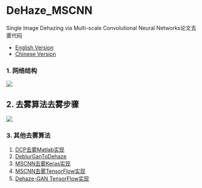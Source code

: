 # DeHaze_MSCNN
Single Image Dehazing via Multi-scale Convolutional Neural Networks论文去雾代码

- [English Version](<https://github.com/raven-dehaze-work/MSCNN_MATLAB/blob/master/README.md>)
- [Chinese Version](<https://github.com/raven-dehaze-work/MSCNN_MATLAB/blob/master/README-zh.md>)



### 1. 网络结构

![](https://ae01.alicdn.com/kf/HTB1atEZc21G3KVjSZFkq6yK4XXaw.jpg)

## 2. 去雾算法去雾步骤

![](https://ae01.alicdn.com/kf/HTB1ELZWc3aH3KVjSZFjq6AFWpXaa.jpg)

### 3. 其他去雾算法

1. [DCP去雾Matlab实现](https://github.com/raven-dehaze-work/DCP-Dehaze)
2. [DeblurGanToDehaze](https://github.com/raven-dehaze-work/DeblurGanToDehaze)
3. [MSCNN去雾Keras实现](https://github.com/raven-dehaze-work/MSCNN_Keras)
4. [MSCNN去雾TensorFlow实现](https://github.com/dishank-b/MSCNN-Dehazing-Tensorflow)
5. [Dehaze-GAN TensorFlow实现](https://github.com/raven-dehaze-work/Dehaze-GAN)